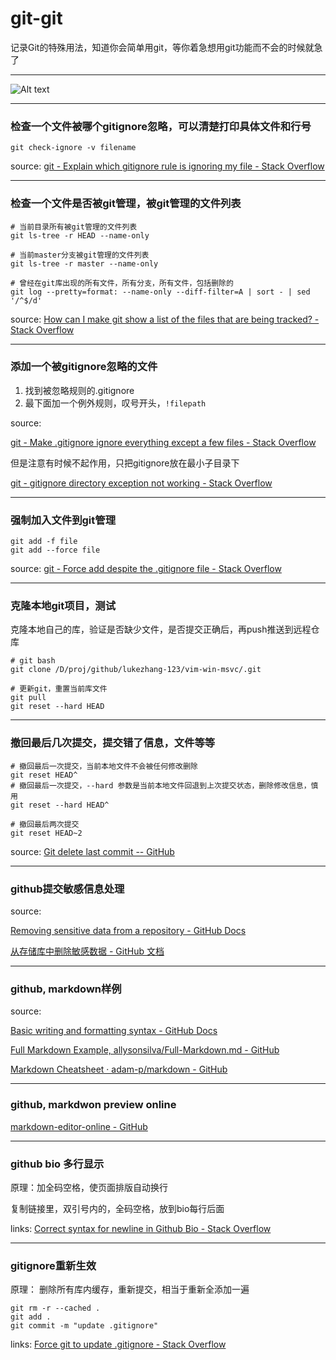 # git-git
记录Git的特殊用法，知道你会简单用git，等你着急想用git功能而不会的时候就急了

---

![Alt text](image.png)

---

### 检查一个文件被哪个gitignore忽略，可以清楚打印具体文件和行号

```
git check-ignore -v filename
```

source: [git - Explain which gitignore rule is ignoring my file - Stack Overflow](https://stackoverflow.com/questions/12144633/explain-which-gitignore-rule-is-ignoring-my-file)

---

### 检查一个文件是否被git管理，被git管理的文件列表

```
# 当前目录所有被git管理的文件列表
git ls-tree -r HEAD --name-only

# 当前master分支被git管理的文件列表
git ls-tree -r master --name-only

# 曾经在git库出现的所有文件，所有分支，所有文件，包括删除的
git log --pretty=format: --name-only --diff-filter=A | sort - | sed '/^$/d'
```

source: [How can I make git show a list of the files that are being tracked? - Stack Overflow](https://stackoverflow.com/questions/15606955/how-can-i-make-git-show-a-list-of-the-files-that-are-being-tracked)

---

### 添加一个被gitignore忽略的文件

1. 找到被忽略规则的.gitignore
2. 最下面加一个例外规则，叹号开头，`!filepath`

source: 

[git - Make .gitignore ignore everything except a few files - Stack Overflow](https://stackoverflow.com/questions/987142/make-gitignore-ignore-everything-except-a-few-files)

但是注意有时候不起作用，只把gitignore放在最小子目录下

[git - gitignore directory exception not working - Stack Overflow](https://stackoverflow.com/questions/16678936/gitignore-directory-exception-not-working)

---

### 强制加入文件到git管理

```
git add -f file
git add --force file
```

source: [git - Force add despite the .gitignore file - Stack Overflow](https://stackoverflow.com/questions/8006393/force-add-despite-the-gitignore-file)

---

### 克隆本地git项目，测试

克隆本地自己的库，验证是否缺少文件，是否提交正确后，再push推送到远程仓库

```
# git bash
git clone /D/proj/github/lukezhang-123/vim-win-msvc/.git

# 更新git，重置当前库文件
git pull
git reset --hard HEAD
```

---

### 撤回最后几次提交，提交错了信息，文件等等

```
# 撤回最后一次提交，当前本地文件不会被任何修改删除
git reset HEAD^
# 撤回最后一次提交，--hard 参数是当前本地文件回退到上次提交状态，删除修改信息，慎用
git reset --hard HEAD^

# 撤回最后两次提交
git reset HEAD~2

```

source: [Git delete last commit -- GitHub](https://gist.github.com/cutiko/0b1615c63504a940877541362cc51211)

---

### github提交敏感信息处理

source: 

[Removing sensitive data from a repository - GitHub Docs](https://docs.github.com/en/authentication/keeping-your-account-and-data-secure/removing-sensitive-data-from-a-repository)

[从存储库中删除敏感数据 - GitHub 文档](https://docs.github.com/zh/authentication/keeping-your-account-and-data-secure/removing-sensitive-data-from-a-repository)

---

### github, markdown样例

source:

[Basic writing and formatting syntax - GitHub Docs](https://docs.github.com/en/get-started/writing-on-github/getting-started-with-writing-and-formatting-on-github/basic-writing-and-formatting-syntax)

[Full Markdown Example, allysonsilva/Full-Markdown.md - GitHub](https://gist.github.com/allysonsilva/85fff14a22bbdf55485be947566cc09e)

[Markdown Cheatsheet · adam-p/markdown - GitHub](https://github.com/adam-p/markdown-here/wiki/Markdown-Cheatsheet)

---

### github, markdwon preview online

[markdown-editor-online - GitHub](https://jbt.github.io/markdown-editor/)

---

### github bio 多行显示

原理：加全码空格，使页面排版自动换行

复制链接里，双引号内的，全码空格，放到bio每行后面

links: [Correct syntax for newline in Github Bio - Stack Overflow](https://stackoverflow.com/questions/43406317/correct-syntax-for-newline-in-github-bio)

---

### gitignore重新生效

原理： 删除所有库内缓存，重新提交，相当于重新全添加一遍
```
git rm -r --cached .
git add .
git commit -m "update .gitignore"
```

links: [Force git to update .gitignore - Stack Overflow](https://stackoverflow.com/questions/38450276/force-git-to-update-gitignore)

